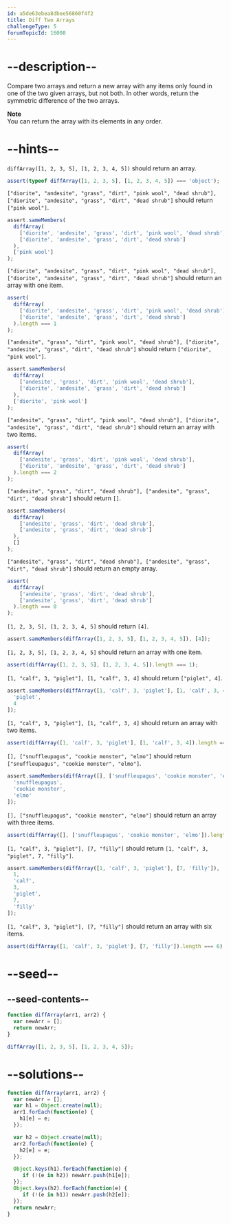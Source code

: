 ```yaml
---
id: a5de63ebea8dbee56860f4f2
title: Diff Two Arrays
challengeType: 5
forumTopicId: 16008
---
```


# --description--

Compare two arrays and return a new array with any items only found in one of the two given arrays, but not both. In other words, return the symmetric difference of the two arrays.

**Note**  
You can return the array with its elements in any order.

# --hints--

`diffArray([1, 2, 3, 5], [1, 2, 3, 4, 5])` should return an array.

```js
assert(typeof diffArray([1, 2, 3, 5], [1, 2, 3, 4, 5]) === 'object');
```

`["diorite", "andesite", "grass", "dirt", "pink wool", "dead shrub"], ["diorite", "andesite", "grass", "dirt", "dead shrub"]` should return `["pink wool"]`.

```js
assert.sameMembers(
  diffArray(
    ['diorite', 'andesite', 'grass', 'dirt', 'pink wool', 'dead shrub'],
    ['diorite', 'andesite', 'grass', 'dirt', 'dead shrub']
  ),
  ['pink wool']
);
```

`["diorite", "andesite", "grass", "dirt", "pink wool", "dead shrub"], ["diorite", "andesite", "grass", "dirt", "dead shrub"]` should return an array with one item.

```js
assert(
  diffArray(
    ['diorite', 'andesite', 'grass', 'dirt', 'pink wool', 'dead shrub'],
    ['diorite', 'andesite', 'grass', 'dirt', 'dead shrub']
  ).length === 1
);
```

`["andesite", "grass", "dirt", "pink wool", "dead shrub"], ["diorite", "andesite", "grass", "dirt", "dead shrub"]` should return `["diorite", "pink wool"]`.

```js
assert.sameMembers(
  diffArray(
    ['andesite', 'grass', 'dirt', 'pink wool', 'dead shrub'],
    ['diorite', 'andesite', 'grass', 'dirt', 'dead shrub']
  ),
  ['diorite', 'pink wool']
);
```

`["andesite", "grass", "dirt", "pink wool", "dead shrub"], ["diorite", "andesite", "grass", "dirt", "dead shrub"]` should return an array with two items.

```js
assert(
  diffArray(
    ['andesite', 'grass', 'dirt', 'pink wool', 'dead shrub'],
    ['diorite', 'andesite', 'grass', 'dirt', 'dead shrub']
  ).length === 2
);
```

`["andesite", "grass", "dirt", "dead shrub"], ["andesite", "grass", "dirt", "dead shrub"]` should return `[]`.

```js
assert.sameMembers(
  diffArray(
    ['andesite', 'grass', 'dirt', 'dead shrub'],
    ['andesite', 'grass', 'dirt', 'dead shrub']
  ),
  []
);
```

`["andesite", "grass", "dirt", "dead shrub"], ["andesite", "grass", "dirt", "dead shrub"]` should return an empty array.

```js
assert(
  diffArray(
    ['andesite', 'grass', 'dirt', 'dead shrub'],
    ['andesite', 'grass', 'dirt', 'dead shrub']
  ).length === 0
);
```

`[1, 2, 3, 5], [1, 2, 3, 4, 5]` should return `[4]`.

```js
assert.sameMembers(diffArray([1, 2, 3, 5], [1, 2, 3, 4, 5]), [4]);
```

`[1, 2, 3, 5], [1, 2, 3, 4, 5]` should return an array with one item.

```js
assert(diffArray([1, 2, 3, 5], [1, 2, 3, 4, 5]).length === 1);
```

`[1, "calf", 3, "piglet"], [1, "calf", 3, 4]` should return `["piglet", 4]`.

```js
assert.sameMembers(diffArray([1, 'calf', 3, 'piglet'], [1, 'calf', 3, 4]), [
  'piglet',
  4
]);
```

`[1, "calf", 3, "piglet"], [1, "calf", 3, 4]` should return an array with two items.

```js
assert(diffArray([1, 'calf', 3, 'piglet'], [1, 'calf', 3, 4]).length === 2);
```

`[], ["snuffleupagus", "cookie monster", "elmo"]` should return `["snuffleupagus", "cookie monster", "elmo"]`.

```js
assert.sameMembers(diffArray([], ['snuffleupagus', 'cookie monster', 'elmo']), [
  'snuffleupagus',
  'cookie monster',
  'elmo'
]);
```

`[], ["snuffleupagus", "cookie monster", "elmo"]` should return an array with three items.

```js
assert(diffArray([], ['snuffleupagus', 'cookie monster', 'elmo']).length === 3);
```

`[1, "calf", 3, "piglet"], [7, "filly"]` should return `[1, "calf", 3, "piglet", 7, "filly"]`.

```js
assert.sameMembers(diffArray([1, 'calf', 3, 'piglet'], [7, 'filly']), [
  1,
  'calf',
  3,
  'piglet',
  7,
  'filly'
]);
```

`[1, "calf", 3, "piglet"], [7, "filly"]` should return an array with six items.

```js
assert(diffArray([1, 'calf', 3, 'piglet'], [7, 'filly']).length === 6);
```

# --seed--

## --seed-contents--

```js
function diffArray(arr1, arr2) {
  var newArr = [];
  return newArr;
}

diffArray([1, 2, 3, 5], [1, 2, 3, 4, 5]);
```

# --solutions--

```js
function diffArray(arr1, arr2) {
  var newArr = [];
  var h1 = Object.create(null);
  arr1.forEach(function(e) {
    h1[e] = e;
  });

  var h2 = Object.create(null);
  arr2.forEach(function(e) {
    h2[e] = e;
  });

  Object.keys(h1).forEach(function(e) {
     if (!(e in h2)) newArr.push(h1[e]);
  });
  Object.keys(h2).forEach(function(e) {
     if (!(e in h1)) newArr.push(h2[e]);
  });
  return newArr;
}
```
